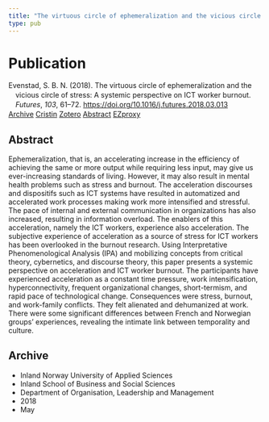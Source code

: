 ```yaml
---
title: "The virtuous circle of ephemeralization and the vicious circle of stress: A systemic perspective on ICT worker burnout"
type: pub
---
```

<h1>Publication</h1>
<article id="csl-bib-container-T642IV9E" class="csl-bib-container">
  <div class="csl-bib-body" style="line-height: 1.35; padding-left: 1em; text-indent:-1em;">
  <div class="csl-entry">Evenstad, S. B. N. (2018). The virtuous circle of ephemeralization and the vicious circle of stress: A systemic perspective on ICT worker burnout. <i>Futures</i>, <i>103</i>, 61&#x2013;72. <a href="https://doi.org/10.1016/j.futures.2018.03.013">https://doi.org/10.1016/j.futures.2018.03.013</a></div>
</div>
  <div class="csl-bib-buttons">
    <a href="#taxonomy-article-T642IV9E" class="csl-bib-button">Archive</a>
    <a href="https://app.cristin.no/results/show.jsf?id=1587320" alt="Cristin URL" class="csl-bib-button">Cristin</a>
    <a href="http://zotero.org/groups/5022929/items/T642IV9E" alt="Zotero URL" class="csl-bib-button">Zotero</a>
    <a href="#abstract-article-T642IV9E" class="csl-bib-button">Abstract</a>
    <a href="http://ezproxy.inn.no/login?url=https://doi.org/10.1016/j.futures.2018.03.013" class="csl-bib-button">EZproxy</a>
  </div>
  <div id="csl-bib-meta-container-T642IV9E"></div>
</article>
<div id="csl-bib-meta-T642IV9E" class="csl-bib-meta">
  <article id="abstract-article-T642IV9E" class="abstract-article">
    <h1>Abstract</h1>
    Ephemeralization, that is, an accelerating increase in the efficiency of achieving the same or more output while requiring less input, may give us ever-increasing standards of living. However, it may also result in mental health problems such as stress and burnout. The acceleration discourses and dispositifs such as ICT systems have resulted in automatized and accelerated work processes making work more intensified and stressful. The pace of internal and external communication in organizations has also increased, resulting in information overload. The enablers of this acceleration, namely the ICT workers, experience also acceleration. The subjective experience of acceleration as a source of stress for ICT workers has been overlooked in the burnout research. Using Interpretative Phenomenological Analysis (IPA) and mobilizing concepts from critical theory, cybernetics, and discourse theory, this paper presents a systemic perspective on acceleration and ICT worker burnout. The participants have experienced acceleration as a constant time pressure, work intensification, hyperconnectivity, frequent organizational changes, short-termism, and rapid pace of technological change. Consequences were stress, burnout, and work-family conflicts. They felt alienated and dehumanized at work. There were some significant differences between French and Norwegian groups’ experiences, revealing the intimate link between temporality and culture.
  </article>
  <article id="taxonomy-article-T642IV9E" class="taxonomy-article">
    <h1>Archive</h1>
    <ul>
      <li>Inland Norway University of Applied Sciences</li>
      <li>Inland School of Business and Social Sciences</li>
      <li>Department of Organisation, Leadership and Management</li>
      <li>2018</li>
      <li>May</li>
    </ul>
  </article>
</div>
